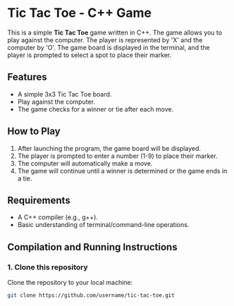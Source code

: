 # Tic Tac Toe - C++ Game

This is a simple **Tic Tac Toe** game written in C++. The game allows you to play against the computer. The player is represented by 'X' and the computer by 'O'. The game board is displayed in the terminal, and the player is prompted to select a spot to place their marker.

## Features
- A simple 3x3 Tic Tac Toe board.
- Play against the computer.
- The game checks for a winner or tie after each move.

## How to Play
1. After launching the program, the game board will be displayed.
2. The player is prompted to enter a number (1-9) to place their marker.
3. The computer will automatically make a move.
4. The game will continue until a winner is determined or the game ends in a tie.

## Requirements
- A C++ compiler (e.g., g++).
- Basic understanding of terminal/command-line operations.

## Compilation and Running Instructions

### 1. Clone this repository
Clone the repository to your local machine:

```bash
git clone https://github.com/username/tic-tac-toe.git
